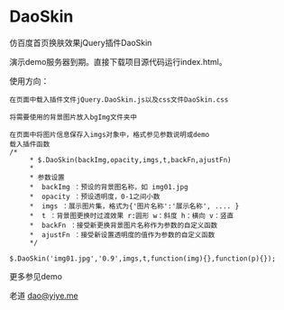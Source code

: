 DaoSkin
=======

仿百度首页换肤效果jQuery插件DaoSkin

演示demo服务器到期。直接下载项目源代码运行index.html。

使用方向：

    在页面中载入插件文件jQuery.DaoSkin.js以及css文件DaoSkin.css
    
    将需要使用的背景图片放入bgImg文件夹中
    
    在页面中将图片信息保存入imgs对象中，格式参见参数说明或demo
    载入插件函数
    /*
		 * $.DaoSkin(backImg,opacity,imgs,t,backFn,ajustFn)
		 * 
		 * 参数设置
		 *	backImg ：预设的背景图名称，如 img01.jpg 
		 *	opacity ：预设透明度，0-1之间小数
		 *	imgs ：展示图片集，格式为{'图片名称':'展示名称', .... }
		 *	t ：背景图更换时过渡效果 r:圆形 w：斜度 h：横向 v：竖直
		 *	backFn ：接受新更换背景图片名称作为参数的自定义函数
		 *  ajustFn ：接受新设置透明度的值作为参数的自定义函数
		 */

    $.DaoSkin('img01.jpg','0.9',imgs,t,function(img){},function(p){});
    
更多参见demo

老道 dao@yiye.me

